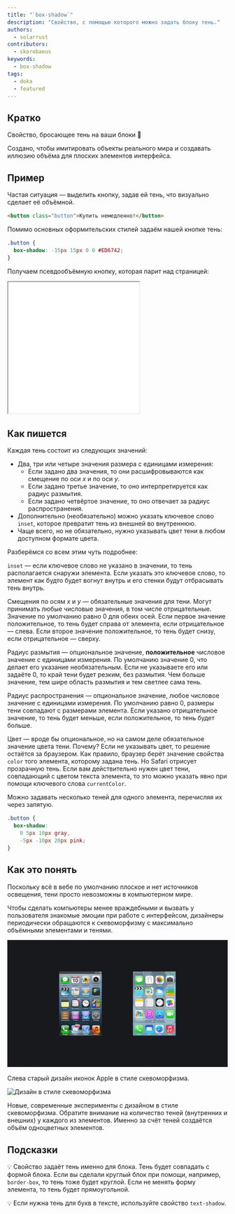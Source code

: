 ```yaml
---
title: "`box-shadow`"
description: "Свойство, с помощью которого можно задать блоку тень."
authors:
  - solarrust
contributors:
  - skorobaeus
keywords:
  - box-shadow
tags:
  - doka
  - featured
---
```


## Кратко

Свойство, бросающее тень на ваши блоки 👤

Создано, чтобы имитировать объекты реального мира и создавать иллюзию объёма для плоских элементов интерфейса.

## Пример

Частая ситуация — выделить кнопку, задав ей тень, что визуально сделает её объёмной.

```html
<button class="button">Купить немедленно!</button>
```

Помимо основных оформительских стилей задаём нашей кнопке тень:

```css
.button {
  box-shadow: -15px 15px 0 0 #ED6742;
}
```

Получаем псевдообъёмную кнопку, которая парит над страницей:

<iframe title="Объёмная кнопка" src="demos/button/" height="300"></iframe>

## Как пишется

Каждая тень состоит из следующих значений:

- Два, три или четыре значения размера с единицами измерения:
  - Если задано два значения, то они расшифровываются как смещение по оси _x_ и по оси _y_.
  - Если задано третье значение, то оно интерпретируется как радиус размытия.
  - Если задано четвёртое значение, то оно отвечает за радиус распространения.
- Дополнительно (необязательно) можно указать ключевое слово `inset`, которое превратит тень из внешней во внутреннюю.
- Чаще всего, но не обязательно, нужно указывать цвет тени в любом доступном формате цвета.

Разберёмся со всем этим чуть подробнее:

`inset` — если ключевое слово не указано в значении, то тень располагается снаружи элемента. Если указать это ключевое слово, то элемент как будто будет вогнут внутрь и его стенки будут отбрасывать тень внутрь.

Смещения по осям _x_ и _y_ — обязательные значения для тени. Могут принимать любые числовые значения, в том числе отрицательные. Значение по умолчанию равно 0 для обеих осей. Если первое значение положительное, то тень будет справа от элемента, если отрицательное — слева. Если второе значение положительное, то тень будет снизу, если отрицательное — сверху.

Радиус размытия — опциональное значение, **положительное** числовое значение с единицами измерения. По умолчанию значение 0, что делает его указание необязательным. Если не указываете его или задаёте 0, то край тени будет резким, без размытия. Чем больше значение, тем шире область размытия и тем светлее сама тень.

Радиус распространения — опциональное значение, любое числовое значение с единицами измерения. По умолчанию равно 0, размеры тени совпадают с размерами элемента. Если указано отрицательное значение, то тень будет меньше, если положительное, то тень будет больше.

Цвет — вроде бы опциональное, но на самом деле обязательное значение цвета тени. Почему? Если не указывать цвет, то решение остаётся за браузером. Как правило, браузер берёт значение свойства `color` того элемента, которому задана тень. Но Safari отрисует прозрачную тень. Если вам действительно нужен цвет тени, совпадающий с цветом текста элемента, то это можно указать явно при помощи ключевого слова `currentColor`.

Можно задавать несколько теней для одного элемента, перечисляя их через запятую.

```css
.button {
  box-shadow:
    0 5px 10px gray,
    -5px -10px 20px pink;
}
```

## Как это понять

Поскольку всё в вебе по умолчанию плоское и нет источников освещения, тени просто невозможны в компьютерном мире.

Чтобы сделать компьютеры менее враждебными и вызвать у пользователя знакомые эмоции при работе с интерфейсом, дизайнеры периодически обращаются к скевоморфизму с максимально объёмными элементами и тенями.

![Старый и новый дизайн иконок Apple](images/1.png)

Слева старый дизайн иконок Apple в стиле скевоморфизма.

![Дизайн в стиле скевоморфизма](images/2.png)

Новые, современные эксперименты с дизайном в стиле скевоморфизма. Обратите внимание на количество теней (внутренних и внешних) у каждого из элементов. Именно за счёт теней создаётся объём одноцветных элементов.

## Подсказки

💡 Свойство задаёт тень именно для блока. Тень будет совпадать с формой блока. Если вы сделали круглый блок при помощи, например, `border-box`, то тень тоже будет круглой. Если не менять форму элемента, то тень будет прямоугольной.

💡 Если нужна тень для букв в тексте, используйте свойство `text-shadow`.
